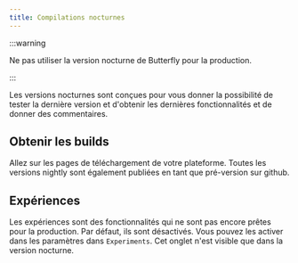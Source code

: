 ```yaml
---
title: Compilations nocturnes
---
```


:::warning

Ne pas utiliser la version nocturne de Butterfly pour la production.

:::

Les versions nocturnes sont conçues pour vous donner la possibilité de tester la dernière version et d'obtenir les dernières fonctionnalités et de donner des commentaires.

## Obtenir les builds

Allez sur les pages de téléchargement de votre plateforme.
Toutes les versions nightly sont également publiées en tant que pré-version sur github.

## Expériences

Les expériences sont des fonctionnalités qui ne sont pas encore prêtes pour la production.
Par défaut, ils sont désactivés. Vous pouvez les activer dans les paramètres dans `Experiments`.
Cet onglet n'est visible que dans la version nocturne.
